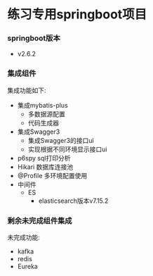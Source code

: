 # 练习专用springboot项目

### springboot版本
* v2.6.2
### 集成组件
集成功能如下:

* 集成mybatis-plus
    * 多数据源配置
    * 代码生成器
* 集成Swagger3
    * 集成Swagger3的接口ui
    * 实现根据不同环境显示接口ui
* p6spy sql打印分析
* Hikari 数据库连接池
* @Profile 多环境配置使用
* 中间件
  * ES
    * elasticsearch版本v7.15.2

### 剩余未完成组件集成
未完成功能:

* kafka
* redis
* Eureka

